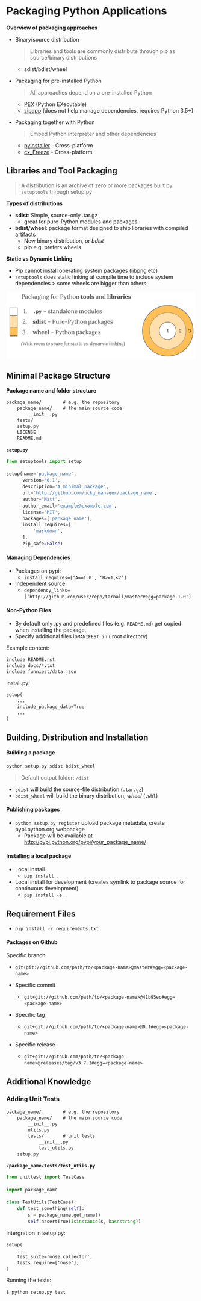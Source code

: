 # Packaging Python Applications



**Overview of packaging approaches**

- Binary/source distribution

  > Libraries and tools are commonly distribute through pip as source/binary distributions

  - sdist/bdist/wheel

- Packaging for pre-installed Python

  > All approaches depend on a pre-installed Python

  - [PEX](https://github.com/pantsbuild/pex#pex) (Python EXecutable)
  - [zipapp](https://docs.python.org/3/library/zipapp.html) (does not help manage dependencies, requires Python 3.5+)

- Packaging together with Python

  > Embed Python interpreter and other dependencies

  - [pyInstaller](http://www.pyinstaller.org/) - Cross-platform
  - [cx_Freeze](https://anthony-tuininga.github.io/cx_Freeze/) - Cross-platform



## Libraries and Tool Packaging

> A distribution is an archive of zero or more packages built by `setuptools` through setup.py



**Types of distributions**

- **sdist**: Simple, source-only .tar.gz
  - great for pure-Python modules and packages
- **bdist/wheel**: package format designed to ship libraries with compiled artifacts
  - New binary distribution, or *bdist*
  - pip e.g. prefers wheels



**Static vs Dynamic Linking**

- Pip cannot install operating system packages (libpng etc)
- `setuptools` does static linking at compile time to include system dependencies > some wheels are bigger than others



![py_pkg_tools_and_libs](img/py_pkg_tools_and_libs.png)

## Minimal Package Structure

**Package name and folder structure**

```
package_name/        # e.g. the repository
    package_name/    # the main source code
        __init__.py
    tests/
    setup.py
    LICENSE
    README.md
```

**`setup.py`**

```python
from setuptools import setup

setup(name='package_name',
      version='0.1',
      description='A minimal package',
      url='http://github.com/pckg_manager/package_name',
      author='Matt',
      author_email='example@example.com',
      license='MIT',
      packages=['package_name'],
      install_requires=[
          'markdown',
      ],
      zip_safe=False)
```

#### Managing Dependencies

- Packages on pypi:
  - `install_requires=[‘A==1.0’, ‘B>=1,<2’]` 
- Independent source:
  - `dependency_links=[‘http://github.com/user/repo/tarball/master#egg=package-1.0']` 

#### Non-Python Files

- By default only .py and predefined files (e.g. `README.md`) get copied when installing the package.
- Specify additional files in``MANIFEST.in`` ( root directory)

Example content:

```
include README.rst
include docs/*.txt
include funniest/data.json
```

install.py:

```
setup(
    ...
    include_package_data=True
    ...
)
```



## Building, Distribution and Installation

#### Building a package

```python
python setup.py sdist bdist_wheel
```

> Default output folder: `/dist`

- `sdist` will build the source-file distribution (`.tar.gz`)
- `bdist_wheel` will build the binary distribution, *wheel* (`.whl`)



#### Publishing packages

- `python setup.py register` upload package metadata, create pypi.python.org webpackge
  - Package will be available at http://pypi.python.org/pypi/your_package_name/<version>



#### Installing a local package

- Local install
  - `pip install .`
- Local install for development  (creates symlink to package source for continuous development)
  - `pip install -e .`



## Requirement Files

- `pip install -r requirements.txt`



#### Packages on Github

Specific branch

- `git+git://github.com/path/to/<package-name>@master#egg=<package-name>`

- Specific commit
  - `git+git://github.com/path/to/<package-name>@41b95ec#egg=<package-name>`
- Specific tag
  - `git+git://github.com/path/to/<package-name>@0.1#egg=<package-name>`
- Specific release
  - `git+git://github.com/path/to/<package-name>@releases/tag/v3.7.1#egg=<package-name>`







## Additional Knowledge

### Adding Unit Tests

```
package_name/        # e.g. the repository
    package_name/    # the main source code
        __init__.py
        utils.py
        tests/		 # unit tests
        	__init__.py
        	test_utils.py
    setup.py
```

**`/package_name/tests/test_utils.py`**

```python
from unittest import TestCase

import package_name

class TestUtils(TestCase):
    def test_something(self):
        s = package_name.get_name()
        self.assertTrue(isinstance(s, basestring))
```

Intergration in setup.py:

```
setup(
    ...
    test_suite='nose.collector',
    tests_require=['nose'],
)
```

Running the tests:

`$ python setup.py test`



